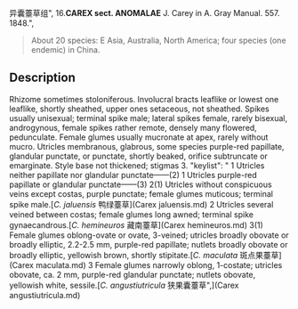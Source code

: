 异囊薹草组",
16.**CAREX sect. ANOMALAE** J. Carey in A. Gray Manual. 557. 1848.",

> About 20 species: E Asia, Australia, North America; four species (one endemic) in China.

## Description
Rhizome sometimes stoloniferous. Involucral bracts leaflike or lowest one leaflike, shortly sheathed, upper ones setaceous, not sheathed. Spikes usually unisexual; terminal spike male; lateral spikes female, rarely bisexual, androgynous, female spikes rather remote, densely many flowered, pedunculate. Female glumes usually mucronate at apex, rarely without mucro. Utricles membranous, glabrous, some species purple-red papillate, glandular punctate, or punctate, shortly beaked, orifice subtruncate or emarginate. Style base not thickened; stigmas 3.
  "keylist": "
1 Utricles neither papillate nor glandular punctate——(2)
1 Utricles purple-red papillate or glandular punctate——(3)
2(1) Utricles without conspicuous veins except costas, purple punctate; female glumes muticous; terminal spike male.[*C. jaluensis* 鸭绿薹草](Carex jaluensis.md)
2 Utricles several veined between costas; female glumes long awned; terminal spike gynaecandrous.[*C. hemineuros* 藏南薹草](Carex hemineuros.md)
3(1) Female glumes oblong-ovate or ovate, 3-veined; utricles broadly obovate or broadly elliptic, 2.2-2.5 mm, purple-red papillate; nutlets broadly obovate or broadly elliptic, yellowish brown, shortly stipitate.[*C. maculata* 斑点果薹草](Carex maculata.md)
3 Female glumes narrowly oblong, 1-costate; utricles obovate, ca. 2 mm, purple-red glandular punctate; nutlets obovate, yellowish white, sessile.[*C. angustiutricula* 狭果囊薹草",](Carex angustiutricula.md)
